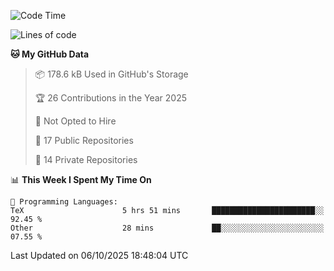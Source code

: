 <!--START_SECTION:waka-->
![Code Time](http://img.shields.io/badge/Code%20Time-1%2C140%20hrs%2031%20mins-blue)

![Lines of code](https://img.shields.io/badge/From%20Hello%20World%20I%27ve%20Written-225.4%20thousand%20lines%20of%20code-blue)

**🐱 My GitHub Data** 

> 📦 178.6 kB Used in GitHub's Storage 
 > 
> 🏆 26 Contributions in the Year 2025
 > 
> 🚫 Not Opted to Hire
 > 
> 📜 17 Public Repositories 
 > 
> 🔑 14 Private Repositories 
 > 
📊 **This Week I Spent My Time On** 

```text
💬 Programming Languages: 
TeX                      5 hrs 51 mins       ███████████████████████░░   92.45 % 
Other                    28 mins             ██░░░░░░░░░░░░░░░░░░░░░░░   07.55 % 
```


 Last Updated on 06/10/2025 18:48:04 UTC
<!--END_SECTION:waka-->
